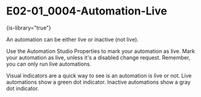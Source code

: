 # E02-01_0004-Automation-Live

{is-library="true"}

<snippet id="E02-01_0004-Automation-Live_snippet">



An automation can be either live or inactive (not live).

Use the Automation Studio Properties to mark your automation as live. Mark your automation as live, unless it's a disabled change request. Remember, you can only run live automations.

Visual indicators are a quick way to see is an automation is live or not. Live automations show a green dot indicator. Inactive automations show a gray dot indicator.


</snippet>
